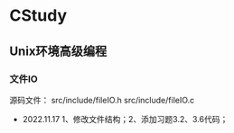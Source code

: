 # CStudy

## Unix环境高级编程

### 文件IO

源码文件：
src/include/fileIO.h
src/include/fileIO.c

- 2022.11.17 1、修改文件结构；2、添加习题3.2、3.6代码；
